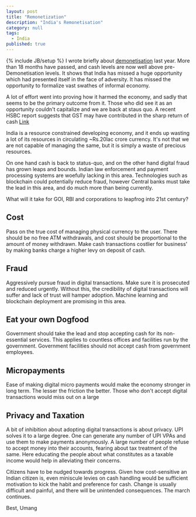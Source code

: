 ```yaml
---
layout: post
title: "Remonetization"
description: "India's Remonetisation"
category: null
tags: 
  - India
published: true
---
```

 
{% include JB/setup %}
I wrote briefly about [demonetisation](https://umangsaini.in/2016/12/tragedy/) last year. More than 18 months have passed, and cash levels are now well above pre-Demonetisation levels. It shows that India has missed a huge opportunity which had presented itself in the face of adversity. It has missed the opportunity to formalize vast swathes of informal economy.

A lot of effort went into proving how it harmed the economy, and sadly that seems to be the primary outcome from it. Those who did see it as an opportunity couldn't capitalize and we are back at staus quo. A recent HSBC report suggests that GST may have contributed in the sharp return of cash [Link](http://www.newindianexpress.com/business/2018/jun/23/gst-is-yet-to-formalise-economy-demand-for-cash-high-hsbc-report-1832234.html)

India is a resource constrained developing economy, and it ends up wasting a lot of its resources in circulating ~Rs.20lac crore currency. It's not that we are not capable of managing the same, but it is simply a waste of precious resources.

On one hand cash is back to status-quo, and on the other hand digital fraud has grown leaps and bounds. Indian law enforcement and payment processing systems are woefully lacking in this area. Technologies such as blockchain could potentially reduce fraud, however Central banks must take the lead in this area, and do much more than being currently.

What will it take for GOI, RBI and corporations to leapfrog into 21st century?

## Cost
Pass on the true cost of managing physical currency to the user. There should be no free ATM withdrawals, and cost should be proportional to the amount of money withdrawn. Make cash transactions costlier for business' by making banks charge a higher levy on deposit of cash.

## Fraud
Aggressively pursue fraud in digital transactions. Make sure it is prosecuted and reduced urgently. Without this, the credibility of digital transactions will suffer and lack of trust will hamper adoption. Machine learning and blockchain deployment are promising in this area.

## Eat your own Dogfood
Government should take the lead and stop accepting cash for its non-essential services. This applies to countless offices and facilities run by the government. Government facilities should not accept cash from government employees.

## Micropayments
Ease of making digital micro payments would make the economy stronger in long term. The lesser the friction the better. Those who don't accept digital transactions would miss out on a large

## Privacy and Taxation
A bit of inhibition about adopting digital transactions is about privacy. UPI solves it to a large degree. One can generate any number of UPI VPAs and use them to make payments anonymously. A large number of people refuse to accept money into their accounts, fearing about tax treatment of the same. Here educating the people about what constitutes as a taxable income would help in alleviating their concerns. 

Citizens have to be nudged towards progress. Given how cost-sensitive an Indian citizen is, even miniscule levies on cash handling would be sufficient motivation to kick the habit and preference for cash. Change is usually difficult and painful, and there will be unintended consequences. The march continues.

Best, Umang
